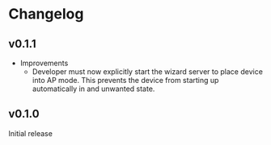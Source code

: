 # Changelog

## v0.1.1

* Improvements
  * Developer must now explicitly start the wizard server to place device
  into AP mode. This prevents the device from starting up automatically in
  and unwanted state.

## v0.1.0

Initial release
